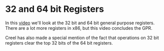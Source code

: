 # 32 and 64 bit Registers

In this [video](https://www.youtube.com/watch?v=Dh7GQ_joeE4) we'll look at the 32 bit and 64 bit general purpose registers. There are a lot more registers in x86, but this video concludes the GPR.

Creel has also made a special mention of the fact that operations on 32 bit registers clear the top 32 bits of the 64 bit registers.
